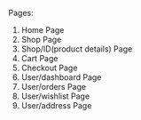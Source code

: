 Pages:

1. Home Page
2. Shop Page
3. Shop/ID(product details) Page
4. Cart Page
5. Checkout Page
   <!-- 6. Sign-in Page -->
   <!-- 7. Sign-up Page -->
6. User/dashboard Page
7. User/orders Page
8. User/wishlist Page
9. User/address Page
